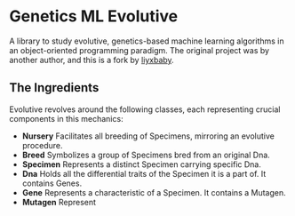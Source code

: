 # Genetics ML Evolutive
A library to study evolutive, genetics-based machine learning algorithms in an object-oriented programming paradigm. The original project was by another author, and this is a fork by [liyxbaby](https://github.com/liyxbaby).

## The Ingredients
Evolutive revolves around the following classes, each representing crucial components in this mechanics:
- **Nursery** Facilitates all breeding of Specimens, mirroring an evolutive procedure.
- **Breed** Symbolizes a group of Specimens bred from an original Dna.
- **Specimen** Represents a distinct Specimen carrying specific Dna.
- **Dna** Holds all the differential traits of the Specimen it is a part of. It contains Genes.
- **Gene** Represents a characteristic of a Specimen. It contains a Mutagen.
- **Mutagen** Represent